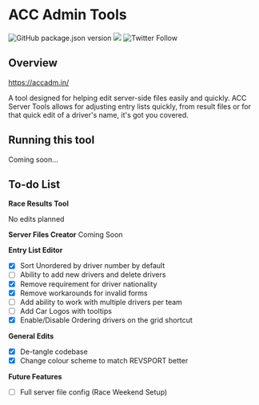 
# ACC Admin Tools

![GitHub package.json version](https://img.shields.io/github/package-json/v/brexite/ACC-Admin-Tools)
[![](https://img.shields.io/discord/565048515357835264.svg?logo=discord&colorB=7289DA&label=Revsport%20Discord%20\(yum\))](https://discord.gg/UNWPSGVa)
![Twitter Follow](https://img.shields.io/twitter/follow/brexite?color=%23000000&logoColor=%23111111&style=social)

## Overview

https://accadm.in/

A tool designed for helping edit server-side files easily and quickly. ACC Server Tools allows for adjusting entry lists quickly, from result files or for that quick edit of a driver's name, it's got you covered.

## Running this tool

Coming soon...

## To-do List

**Race Results Tool**

No edits planned

**Server Files Creator**
Coming Soon

**Entry List Editor**
 - [x] Sort Unordered by driver number by default
 - [ ] Ability to add new drivers and delete drivers
 - [x] Remove requirement for driver nationality
 - [x] Remove workarounds for invalid forms
 - [ ] Add ability to work with multiple drivers per team
 - [ ] Add Car Logos with tooltips
 - [x] Enable/Disable Ordering drivers on the grid shortcut

**General Edits**
 - [x] De-tangle codebase
 - [x] Change colour scheme to match REVSPORT better

 **Future Features**
 - [ ] Full server file config (Race Weekend Setup)
